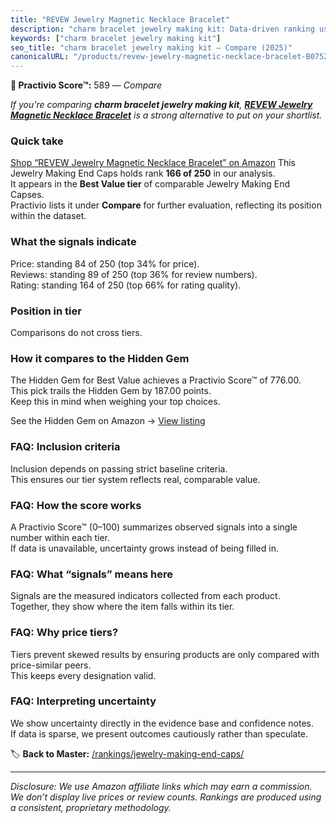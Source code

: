 ```yaml
---
title: "REVEW Jewelry Magnetic Necklace Bracelet"
description: "charm bracelet jewelry making kit: Data-driven ranking using the Practivio Score™. Positioned by quality, value, demand, findability, momentum."
keywords: ["charm bracelet jewelry making kit"]
seo_title: "charm bracelet jewelry making kit — Compare (2025)"
canonicalURL: "/products/revew-jewelry-magnetic-necklace-bracelet-B0752VG5GW/"
---
```


**🛒 Practivio Score™:** 589 — _Compare_


*If you're comparing **charm bracelet jewelry making kit**, **[REVEW Jewelry Magnetic Necklace Bracelet](https://www.amazon.com/dp/B0752VG5GW?tag=practivio-20)** is a strong alternative to put on your shortlist.*
### Quick take
[Shop “REVEW Jewelry Magnetic Necklace Bracelet” on Amazon](https://www.amazon.com/dp/B0752VG5GW?tag=practivio-20)
This Jewelry Making End Caps holds rank **166 of 250** in our analysis.  
It appears in the **Best Value tier** of comparable Jewelry Making End Capses.  
Practivio lists it under **Compare** for further evaluation, reflecting its position within the dataset.

### What the signals indicate
Price: standing 84 of 250 (top 34% for price).  
Reviews: standing 89 of 250 (top 36% for review numbers).  
Rating: standing 164 of 250 (top 66% for rating quality).  

### Position in tier
Comparisons do not cross tiers.

### How it compares to the Hidden Gem
The Hidden Gem for Best Value achieves a Practivio Score™ of 776.00.  
This pick trails the Hidden Gem by 187.00 points.  
Keep this in mind when weighing your top choices.  

See the Hidden Gem on Amazon → [View listing](https://www.amazon.com/dp/B01HMUU2Y4?tag=practivio-20)

### FAQ: Inclusion criteria
Inclusion depends on passing strict baseline criteria.  
This ensures our tier system reflects real, comparable value.

### FAQ: How the score works
A Practivio Score™ (0–100) summarizes observed signals into a single number within each tier.  
If data is unavailable, uncertainty grows instead of being filled in.

### FAQ: What “signals” means here
Signals are the measured indicators collected from each product.  
Together, they show where the item falls within its tier.

### FAQ: Why price tiers?
Tiers prevent skewed results by ensuring products are only compared with price-similar peers.  
This keeps every designation valid.

### FAQ: Interpreting uncertainty
We show uncertainty directly in the evidence base and confidence notes.  
If data is sparse, we present outcomes cautiously rather than speculate.

<!-- Missing template for Compare/CompareWithinPriceClass -->


🏷️ **Back to Master:** [/rankings/jewelry-making-end-caps/](/rankings/jewelry-making-end-caps/)

---
_Disclosure: We use Amazon affiliate links which may earn a commission. We don’t display live prices or review counts. Rankings are produced using a consistent, proprietary methodology._
